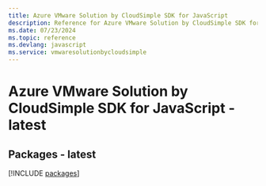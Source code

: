 ```yaml
---
title: Azure VMware Solution by CloudSimple SDK for JavaScript
description: Reference for Azure VMware Solution by CloudSimple SDK for JavaScript
ms.date: 07/23/2024
ms.topic: reference
ms.devlang: javascript
ms.service: vmwaresolutionbycloudsimple
---
```

# Azure VMware Solution by CloudSimple SDK for JavaScript - latest
## Packages - latest
[!INCLUDE [packages](vmware-solution-by-cloudsimple-index.md)]